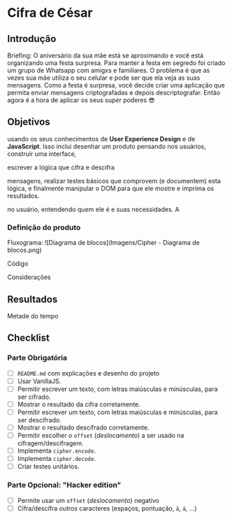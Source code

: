 # Cifra de César

## Introdução
Briefing: O aniversário da sua mãe está se aproximando e você está organizando uma festa
surpresa. Para manter a festa em segredo foi criado um grupo de Whatsapp com
amigxs e familiares. O problema é que as vezes sua mãe utiliza o seu celular
e pode ser que ela veja as suas mensagens. Como a festa é surpresa, você
decide criar uma aplicação que permita enviar mensagens criptografadas e depois
descriptografar. Então agora é a hora de aplicar os seus super poderes 😎


## Objetivos

usando os seus
conhecimentos de **User Experience Design** e de **JavaScript**. Isso
inclui desenhar um produto pensando nos usuários, construir uma interface,

escrever a lógica que cifra e descifra

mensagens, realizar testes básicos que comprovem (e documentem) esta lógica,
e finalmente manipular o DOM para que ele mostre e imprima os resultados.

no usuário, entendendo quem ele
é e suas necessidades. A

### Definição do produto

Fluxograma:
![Diagrama de blocos](Imagens/Cipher - Diagrama de blocos.png)

Código

Considerações

## Resultados
Metade do tempo
## Checklist

### Parte Obrigatória

* [ ] `README.md` com explicações e desenho do projeto
* [ ] Usar VanillaJS.
* [ ] Permitir escrever um texto, com letras maiúsculas e minúsculas, para ser
  cifrado.
* [ ] Mostrar o resultado da cifra corretamente.
* [ ] Permitir escrever um texto, com letras maiúsculas e minúsculas, para ser
  descifrado.
* [ ] Mostrar o resultado descifrado corretamente.
* [ ] Permitir escolher o `offset` (_deslocamento_) a ser usado na
  cifragem/descifragem.
* [ ] Implementa `cipher.encode`.
* [ ] Implementa `cipher.decode`.
* [ ] Criar testes unitários.

### Parte Opcional: "Hacker edition"

* [ ] Permite usar um `offset` (_deslocamento_) negativo
* [ ] Cifra/descifra _outros_ caracteres (espaços, pontuação, `ã`, `á`, ...)
